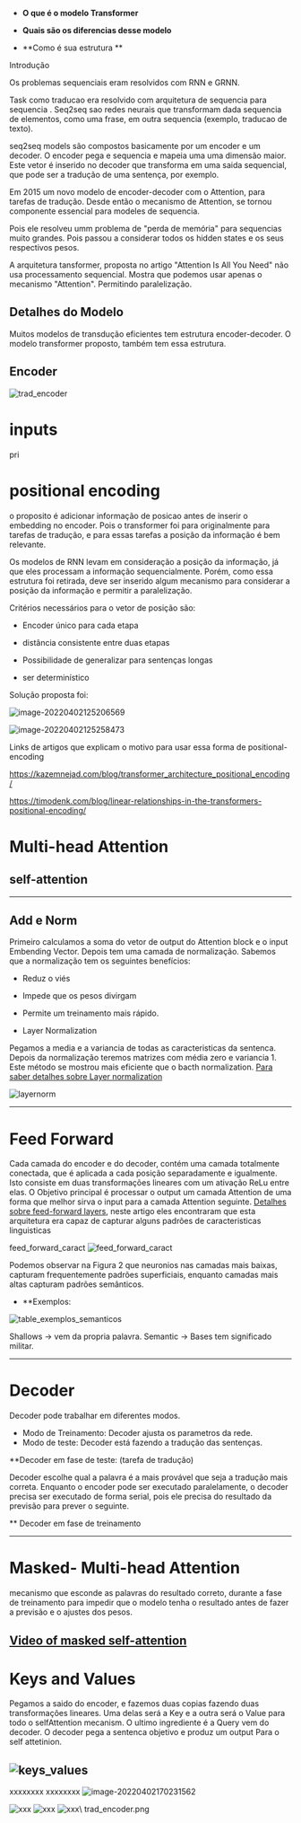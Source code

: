
- **O que é o modelo Transformer**

- **Quais são os diferencias desse modelo**

- **Como é sua estrutura **


Introdução

Os problemas sequenciais eram resolvidos com RNN e GRNN.

Task como traducao era resolvido com arquitetura de sequencia para sequencia .
Seq2seq sao redes neurais que transformam dada sequencia de elementos, como uma frase, em outra sequencia (exemplo, traducao de texto).

seq2seq models são compostos basicamente por um encoder e um decoder. O encoder pega e sequencia e mapeia uma uma dimensão maior. Este vetor é inserido no decoder que transforma em uma saida sequencial, que pode ser a tradução de uma sentença, por exemplo.

Em 2015 um novo modelo de encoder-decoder com o Attention, para tarefas de tradução. Desde então o mecanismo de Attention, se tornou componente essencial para modeles de sequencia.

Pois ele resolveu umm problema de "perda de memória" para sequencias muito grandes. Pois passou a considerar todos os hidden states e os seus respectivos pesos.

A arquitetura tansformer, proposta no artigo "Attention Is All You Need" não usa processamento sequencial. Mostra que podemos usar apenas o mecanismo "Attention". Permitindo paralelização.

## Detalhes do Modelo

Muitos modelos de transdução eficientes tem estrutura encoder-decoder. O modelo transformer proposto, também tem essa estrutura.

## Encoder

![trad_encoder](imagens/trad_encoder.PNG)

# inputs
 pri
 
# positional encoding
o proposito é adicionar informação de posicao antes de inserir o embedding no encoder. Pois o transformer foi para originalmente para tarefas de tradução, e para essas tarefas a posição da informação é bem relevante.

Os modelos de RNN levam em consideração a posição da informação, já que eles processam a informação sequencialmente. Porém, como essa estrutura foi retirada, deve ser inserido algum mecanismo para considerar a posição da informação e permitir a paralelização. 

Critérios necessários para o vetor de posição são:

- Encoder único para cada etapa

- distância consistente entre duas etapas 

- Possibilidade de generalizar para sentenças longas

- ser determinístico

Solução proposta foi:

![image-20220402125206569](imagens/image-20220402125206569.png)

![image-20220402125258473](imagens/image-20220402125258473.png)

Links de artigos que explicam o motivo para usar essa forma de positional-encoding

https://kazemnejad.com/blog/transformer_architecture_positional_encoding/

https://timodenk.com/blog/linear-relationships-in-the-transformers-positional-encoding/


# Multi-head Attention

## self-attention
---
## Add e Norm 

Primeiro calculamos a soma do vetor de output do Attention block e o input Embending Vector. Depois tem uma camada de normalização.
Sabemos que a normalização tem os seguintes benefícios:
- Reduz o viés
- Impede que os pesos divirgam
- Permite um treinamento mais rápido.

- Layer Normalization

Pegamos a media e a variancia de todas as caracteristicas da sentenca. Depois da normalização teremos matrizes com média zero e variancia 1. Este método se mostrou mais eficiente que o bacth normalization. [Para saber detalhes sobre Layer normalization](https://arxiv.org/abs/1607.06450)


![layernorm](imagens/layernorm.png)

---
# Feed Forward

Cada camada do encoder  e do decoder, contém uma camada totalmente conectada, que é aplicada a cada posição separadamente e igualmente. Isto consiste em duas transformações lineares com um ativação ReLu entre elas. O Objetivo principal é processar o output um camada Attention de uma forma que melhor sirva o input para a camada Attention seguinte.
[Detalhes sobre feed-forward layers](https://arxiv.org/pdf/2012.14913.pdf), neste artigo eles encontraram que esta arquitetura era capaz de capturar alguns padrões de caracteristicas linguisticas

feed_forward_caract
![feed_forward_caract](imagens/feed_forward_caract.PNG)

Podemos observar na Figura 2 que neuronios nas camadas mais baixas, capturam frequentemente padrões superficiais, enquanto camadas mais altas capturam padrões semânticos.
 - **Exemplos:
 
 ![table_exemplos_semanticos](imagens/table_exemplos_semanticos.PNG)
 
Shallows -> vem da propria palavra.
Semantic -> Bases tem significado militar.

---
# Decoder

Decoder pode trabalhar em diferentes modos.

- Modo de Treinamento: Decoder ajusta os parametros da rede.
- Modo de teste: Decoder está fazendo a tradução das sentenças. 

**Decoder em fase de teste: (tarefa de tradução)

 
 Decoder escolhe qual a palavra é a mais provável que seja a tradução mais correta.
 Enquanto o encoder pode ser executado paralelamente, o decoder precisa ser executado de forma serial, pois ele precisa do resultado da previsão para prever o seguinte.
 
** Decoder em fase de treinamento

---
# Masked- Multi-head Attention

mecanismo que esconde as palavras do resultado correto, durante a fase de treinamento para impedir que o modelo tenha o resultado antes de fazer a previsão e o ajustes dos pesos.

[Video of masked self-attention](https://www.youtube.com/watch?v=piT1_k8b9uM)
---
# Keys and Values

Pegamos a saido do encoder, e fazemos duas copias fazendo duas transformações lineares. Uma delas será a Key e a outra será o Value para todo o selfAttention mecanism.
O ultimo ingrediente é a Query vem do decoder. O decoder pega a sentenca objetivo e produz um output
Para o self attetinion.


![keys_values](imagens/keys_values.PNG)
---
xxxxxxxx
xxxxxxxx
![image-20220402170231562](imagens/1_8eriEDJZisidMG_yyEDEAA.gif)

![xxx](imagens/xxxx.PNG)
![xxx](imagens/xxxx.png)
![xxx](imagens/xxxx.gif)\\
trad_encoder.png